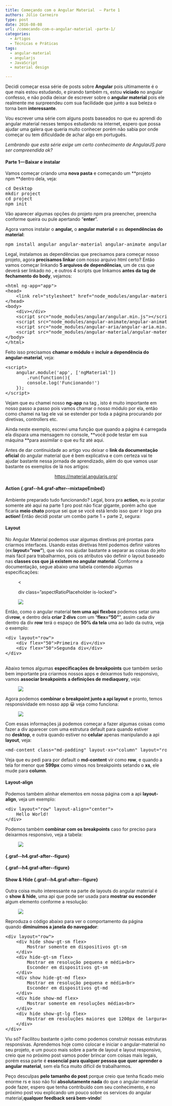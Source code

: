 ```yaml
---
title: Começando com o Angular Material  – Parte 1
authors: Júlio Carneiro
type: post
date: 2016-08-08
url: /comecando-com-o-angular-material -parte-1/
categories:
  - Artigos
  - Técnicas e Práticas
tags:
  - angular-material
  - angularjs
  - JavaScript
  - material design

---
```

Decidi começar essa série de posts sobre **Angular** pois ultimamente é o que mais estou estudando, e pirando também rs, estou **viciado** no angular confesso, e não podia deixar de escrever sobre o **angular material** pois ele realmente me surpreendeu com sua facilidade que junto a sua beleza o torna bem **interessante**.

Vou escrever uma série com alguns posts baseados no que eu aprendi do angular material nesses tempos estudando na internet, espero que possa ajudar uma galera que queria muito conhecer porém não sabia por onde começar ou tem dificuldade de achar algo em português.

_Lembrando que esta série exige um certo conhecimento de AngularJS para ser compreendida ok?_

#### Parte 1 — Baixar e instalar

Vamos começar criando uma **nova pasta** e começando um **projeto npm **dentro dela, veja:

<pre>cd Desktop
mkdir project
cd project
npm init</pre>

Vão aparecer algumas opções do projeto npm pra preencher, preencha conforme queira ou pule apertando “**enter**”.

Agora vamos instalar o **angular,** o **angular material** e as **dependências do material**:

<pre>npm install angular angular-material angular-animate angular-aria --save</pre>

Legal, instalamos as dependências que precisamos para começar nosso projeto, agora **precisamos linkar** com nosso arquivo html certo? Então vamos começar linkando **5 arquivos de dependências**, um de css que deverá ser linkado no **<head>**, e outros 4 scripts que linkamos **antes da tag de fechamento do body**, vejamos:

<pre class="graf--pre graf-after--p">&lt;html ng-app="app"&gt;
&lt;head&gt;
    &lt;link rel="stylesheet" href="node_modules/angular-material/angular-material.css"&gt;
&lt;/head&gt;
&lt;body&gt;
    &lt;div&gt;&lt;/div&gt;
    &lt;script src="node_modules/angular/angular.min.js"&gt;&lt;/script&gt;
    &lt;script src="node_modules/angular-animate/angular-animate.min.js"&gt;&lt;/script&gt;
    &lt;script src="node_modules/angular-aria/angular-aria.min.js"&gt;&lt;/script&gt;
    &lt;script src="node_modules/angular-material/angular-material.min.js"&gt;&lt;/script&gt;
&lt;/body&gt;
&lt;/html&gt;
</pre>

Feito isso precisamos **chamar o módulo** e **incluir a dependência do angular-material**, veja:

<pre class="graf--pre graf-after--pre">&lt;script&gt;
    angular.module('app', ['ngMaterial'])
        .run(function(){
        console.log('Funcionando!')
    });
&lt;/script&gt;</pre>

Vejam que eu chamei nosso **ng-app** na tag **<html>**, isto é muito importante em nosso passo a passo pois vamos chamar o nosso módulo por ela, então como chamei na tag **<html>** ele vai se estender por toda a página procurando por diretivas, controllers etc.

Ainda neste exemplo, escrevi uma função que quando a página é carregada ela dispara uma mensagem no console, **você pode testar em sua máquina **para assimilar o que eu fiz até aqui.

Antes de dar continuidade ao artigo vou deixar o **link da documentação oficial** do angular material que é bem explicativa e com certeza vai te ajudar bastante nessa jornada de aprendizado, além do que vamos usar bastante os exemplos de lá nos artigos:

<p style="text-align: center;">
  <a href="https://material.angularjs.org/">https://material.angularjs.org/</a>
</p>

#### Action {.graf--h4.graf-after--mixtapeEmbed}

<p class="graf-after--h4">
  Ambiente preparado tudo funcionando? Legal, bora pra <strong>action</strong>, eu ia postar somente até aqui na parte 1 pro post não ficar gigante, porém acho que ficaria <strong>meio chato</strong> porque sei que se você está lendo isso quer ir logo pra <strong>action! </strong>Então decidi postar um combo parte 1 + parte 2, segura:
</p>

#### Layout

<p class="graf-after--h4">
  No Angular Material podemos usar algumas diretivas pré prontas para criarmos interfaces. Usando estas diretivas html podemos definir valores (ex:<strong>layout=”row”</strong>), que vão nos ajudar bastante a separar as coisas do jeito mais fácil para trabalharmos, pois os atributos vão definir o layout baseado nas <strong>classes css que já existem no angular material</strong>. Conforme a documentação, segue abaixo uma tabela contendo algumas especificações:
</p><figure> 

<

div class=&#8221;aspectRatioPlaceholder is-locked&#8221;>
  
<img class="progressiveMedia-image js-progressiveMedia-image aligncenter" src="https://cdn-images-1.medium.com/max/800/1*Zh1tH1Cuk-V7ljIIKukbXQ.png" />
  
</figure> 

Então, como o angular material **tem uma api flexbox** podemos setar uma div**row**, e dentro dela **criar 2 divs** com um “**flex=”50”**”, assim cada div dentro da div **row** terá o espaço de **50% da tela** uma ao lado da outra, veja o exemplo:

<pre class="graf--pre graf-after--p">&lt;div layout="row"&gt;
    &lt;div flex="50"&gt;Primeira div&lt;/div&gt;
    &lt;div flex="50"&gt;Segunda div&lt;/div&gt;
&lt;/div&gt;

</pre>

Abaixo temos algumas **especificações de breakpoints** que também serão bem importante pra criarmos nossos apps e deixarmos tudo responsivo, vamos **associar breakpoints** **a definições de mediaquery**, veja:<figure> 

<img class="progressiveMedia-image js-progressiveMedia-image" src="https://cdn-images-1.medium.com/max/800/1*gRZXmgUUu4Nu48zmSVKATA.png" />
  
</figure> 

Agora podemos **combinar o breakpoint junto a api layout** e pronto, temos responsividade em nosso app 😀 veja como funciona:<figure> 

<img class="progressiveMedia-image js-progressiveMedia-image" src="https://cdn-images-1.medium.com/max/800/1*bF72D6KkAPhg1IS9jcjvBA.png" />
  
</figure> 

Com essas informações já podemos começar a fazer algumas coisas como fazer a div aparecer com uma estrutura default para quando estiver no **desktop**, e outra quando estiver no **celular** apenas manipulando a api **layout**, veja:

<pre class="graf--pre graf-after--p">&lt;md-content class="md-padding" layout-xs="column" layout="row"&gt;&lt;/md-content&gt;</pre>

Veja que eu pedi para por default o **md-content** vir como **row**, e quando a tela for menor que **599px** como vimos nos breakpoints setando o **xs**, ele mude para **column**.

#### Layout-align

<p class="graf-after--h4">
  Podemos também alinhar elementos em nossa página com a api <strong>layout-align</strong>, veja um exemplo:
</p>

<pre class="graf--pre graf-after--p">&lt;div layout="row" layout-align="center"&gt;
    Hello World!
&lt;/div&gt;</pre>

Podemos também **combinar com os breakpoints** caso for preciso para deixarmos responsivo, veja a tabela:<figure> 

<img class="progressiveMedia-image js-progressiveMedia-image" src="https://cdn-images-1.medium.com/max/800/1*hltJORr9bcACAOwG3EkQlg.png" />
  
</figure> 

####  {.graf--h4.graf-after--figure}

####  {.graf--h4.graf-after--figure}

#### Show & Hide {.graf--h4.graf-after--figure}

<p class="graf-after--h4">
  Outra coisa muito interessante na parte de layouts do angular material é o <strong>show & hide</strong>, uma api que pode ser usada para <strong>mostrar ou esconder</strong> algum elemento conforme a resolução:
</p><figure> 

<img class="progressiveMedia-image js-progressiveMedia-image" src="https://cdn-images-1.medium.com/max/800/1*eBPJTlusl1IEA7gGhRxV0w.png" />
  
</figure> 

Reproduza o código abaixo para ver o comportamento da página quando **diminuímos a janela do navegador**:

<pre class="graf--pre graf-after--p">&lt;div layout="row"&gt;
    &lt;div hide show-gt-sm flex&gt;
        Mostrar somente em dispositivos gt-sm
    &lt;/div&gt;
    &lt;div hide-gt-sm flex&gt;
        Mostrar em resolução pequena e média&lt;br&gt;
        Esconder em dispositivos gt-sm        
    &lt;/div&gt;
    &lt;div show hide-gt-md flex&gt;
        Mostrar em resolução pequena e média&lt;br&gt;
        Esconder em dispositivos gt-md        
    &lt;/div&gt;
    &lt;div hide show-md flex&gt;
        Mostrar somente em resoluções médias&lt;br&gt;
    &lt;/div&gt;
    &lt;div hide show-gt-lg flex&gt;
        Mostrar em resoluções maiores que 1200px de largura&lt;br&gt;
    &lt;/div&gt;
&lt;/div&gt;</pre>

Viu só? Facilitou bastante o jeito como podemos construir nossas estruturas responsivas. Aprendemos hoje como colocar e iniciar o angular-material no seu projeto, e um pouco mais sobre a parte de layout e layout responsivo, creio que no próximo post vamos poder brincar com coisas mais legais, porém essa parte é **essencial para qualquer pessoa que quer aprender o angular material**, sem ela fica muito difícil de trabalharmos.

Peço desculpas **pelo tamanho do post** porque creio que tenha ficado meio enorme rs e isso não foi **absolutamente nada** do que o angular-material pode fazer, espero que tenha contribuído com seu conhecimento, e no próximo post vou explicando um pouco sobre os services do angular material,**qualquer feedback será bem-vindo**!